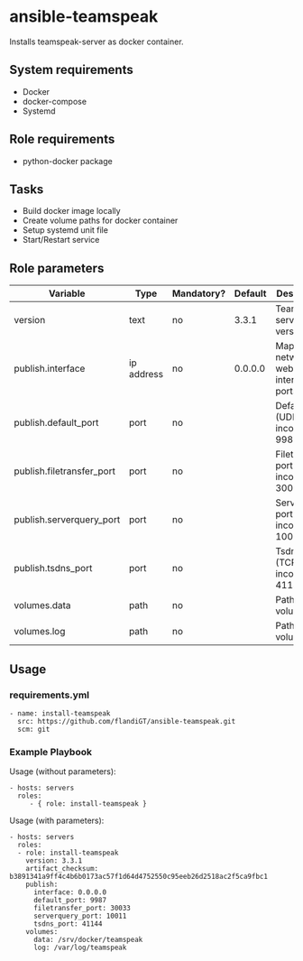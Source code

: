 # ansible-teamspeak

Installs teamspeak-server as docker container.

## System requirements

* Docker
* docker-compose
* Systemd

## Role requirements

* python-docker package

## Tasks

* Build docker image locally
* Create volume paths for docker container
* Setup systemd unit file
* Start/Restart service

## Role parameters

| Variable      | Type | Mandatory? | Default | Description           |
|---------------|------|------------|---------|-----------------------|
| version       | text | no         | 3.3.1   | Teamspeak server version |
| publish.interface | ip address | no | 0.0.0.0 | Mapped network for web-interface ports |
| publish.default_port | port    | no | <empty> | Default port (UDP incomming): 9987     |
| publish.filetransfer_port | port | no | <empty> | Filetransfer port (TCP incomming): 30033 |
| publish.serverquery_port  | port | no | <empty> | Serverquery port (TCP incomming): 10011  |
| publish.tsdns_port        | port | no | <empty> | Tsdns port (TCP incomming): 41144        |
| volumes.data              | path | no | <empty> | Path to data volume                      |
| volumes.log               | path | no | <empty> | Path to log volume                       |

## Usage

### requirements.yml

```
- name: install-teamspeak
  src: https://github.com/flandiGT/ansible-teamspeak.git
  scm: git
```

### Example Playbook

Usage (without parameters):

    - hosts: servers
      roles:
         - { role: install-teamspeak }

Usage (with parameters):

    - hosts: servers
      roles:
      - role: install-teamspeak
        version: 3.3.1
        artifact_checksum: b3891341a9ff4c4b6b0173ac57f1d64d4752550c95eeb26d2518ac2f5ca9fbc1
        publish:
          interface: 0.0.0.0
          default_port: 9987
          filetransfer_port: 30033
          serverquery_port: 10011
          tsdns_port: 41144
        volumes:
          data: /srv/docker/teamspeak
          log: /var/log/teamspeak

